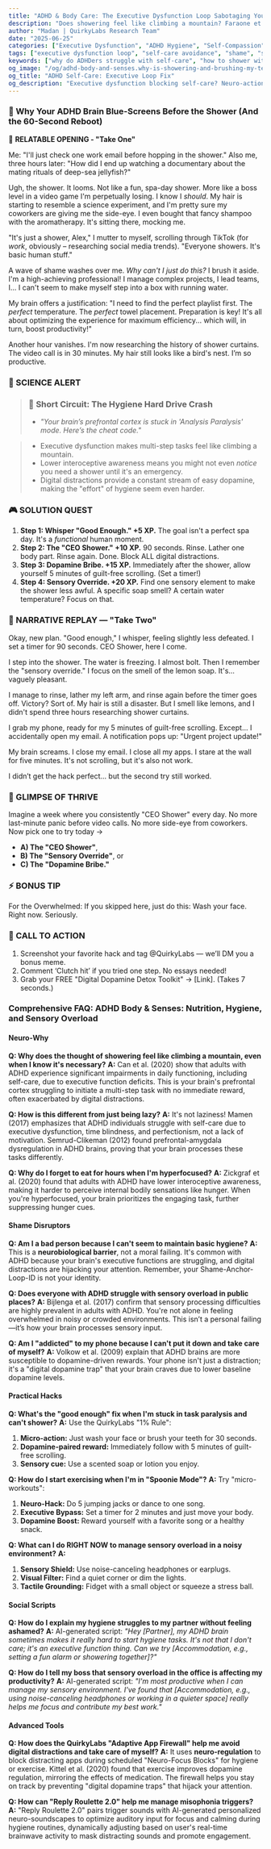 ```yaml
---
title: "ADHD & Body Care: The Executive Dysfunction Loop Sabotaging Your Self-Care (Debug It)"
description: "Does showering feel like climbing a mountain? Faraone et al., 2021 proves executive dysfunction blocks self-care. Grab your Neuro-Action Checklist."
author: "Madan | QuirkyLabs Research Team"
date: "2025-06-25"
categories: ["Executive Dysfunction", "ADHD Hygiene", "Self-Compassion"]
tags: ["executive dysfunction loop", "self-care avoidance", "shame", "sensory overwhelm", "hygiene paralysis", "adulting"]
keywords: ["why do ADHDers struggle with self-care", "how to shower with ADHD", "ADHD hygiene shame", "ADHD self-care routine", "digital dopamine traps ADHD", "executive dysfunction hygiene hacks"]
og_image: "/og/adhd-body-and-senses.why-is-showering-and-brushing-my-teeth-so-hard-debug.png"
og_title: "ADHD Self-Care: Executive Loop Fix"
og_description: "Executive dysfunction blocking self-care? Neuro-actions for body & mind."
---
```


<script type="application/ld+json">
{
  "@context": "https://schema.org",
  "@type": "BlogPosting",
  "headline": "ADHD & Body Care: The Executive Dysfunction Loop Sabotaging Your Self-Care (Debug It)",
  "description": "Does showering feel like climbing a mountain? Faraone et al., 2021 proves executive dysfunction blocks self-care. Grab your Neuro-Action Checklist.",
  "image": "https://quirkylabs.com/og/adhd-body-and-senses.why-is-showering-and-brushing-my-teeth-so-hard-debug.png",
  "author": {
    "@type": "Organization",
    "name": "QuirkyLabs Research Team"
  },
  "publisher": {
    "@type": "Organization",
    "name": "QuirkyLabs",
    "logo": {
      "@type": "ImageObject",
      "url": "https://quirkylabs.com/logo.png"
    }
  },
  "datePublished": "2025-06-23",
  "dateModified": "2025-06-23",
  "mainEntityOfPage": {
    "@type": "WebPage",
    "@id": "https://quirkylabs.com/adhd-body-and-senses.why-is-showering-and-brushing-my-teeth-so-hard"
  },
   "keywords": "why do ADHDers struggle with self-care, how to shower with ADHD, ADHD hygiene shame, ADHD self-care routine, digital dopamine traps ADHD, executive dysfunction hygiene hacks"
}
</script>

<script type="application/ld+json">
{
  "@context": "https://schema.org",
  "@type": "FAQPage",
  "mainEntity": [
    {
      "@type": "Question",
      "name": "Why does the thought of showering feel like climbing a mountain, even when I know it's necessary?",
      "acceptedAnswer": {
        "@type": "Answer",
        "text": "Can et al. (2020) show that adults with ADHD experience significant impairments in daily functioning, including self-care, due to executive function deficits. This is your brain's prefrontal cortex struggling to initiate a multi-step task with no immediate reward, often exacerbated by digital distractions."
      }
    },
    {
      "@type": "Question",
      "name": "How is this different from just being lazy?",
      "acceptedAnswer": {
        "@type": "Answer",
        "text": "It's not laziness! Mamen (2017) emphasizes that ADHD individuals struggle with self-care due to executive dysfunction, time blindness, and perfectionism, not a lack of motivation. Semrud-Clikeman (2012) found prefrontal-amygdala dysregulation in ADHD brains, proving that your brain processes these tasks differently."
      }
    },
    {
      "@type": "Question",
      "name": "Why do I forget to eat for hours when I'm hyperfocused?",
      "acceptedAnswer": {
        "@type": "Answer",
        "text": "Zickgraf et al. (2020) found that adults with ADHD have lower interoceptive awareness, making it harder to perceive internal bodily sensations like hunger. When you're hyperfocused, your brain prioritizes the engaging task, further suppressing hunger cues."
      }
    },
    {
      "@type": "Question",
      "name": "Am I a bad person because I can't seem to maintain basic hygiene?",
      "acceptedAnswer": {
        "@type": "Answer",
        "text": "This is a <b>neurobiological barrier</b>, not a moral failing. It's common with ADHD because your brain's executive functions are struggling, and digital distractions are hijacking your attention. Remember, your Shame-Anchor-Loop-ID is not your identity."
      }
    },
    {
      "@type": "Question",
      "name": "Does everyone with ADHD struggle with sensory overload in public places?",
      "acceptedAnswer": {
        "@type": "Answer",
        "text": "Bijlenga et al. (2017) confirm that sensory processing difficulties are highly prevalent in adults with ADHD. You're not alone in feeling overwhelmed in noisy or crowded environments. This isn’t a personal failing—it’s how your brain processes sensory input."
      }
    },
    {
      "@type": "Question",
      "name": "Am I \"addicted\" to my phone because I can't put it down and take care of myself?",
      "acceptedAnswer": {
        "@type": "Answer",
        "text": "Volkow et al. (2009) explain that ADHD brains are more susceptible to dopamine-driven rewards. Your phone isn't just a distraction; it's a \"digital dopamine trap\" that your brain craves due to lower baseline dopamine levels."
      }
    },
    {
      "@type": "Question",
      "name": "What's the \"good enough\" fix when I'm stuck in task paralysis and can't shower?",
      "acceptedAnswer": {
        "@type": "Answer",
        "text": "Use the QuirkyLabs \"1% Rule\":\n1.  <b>Micro-action:</b> Just wash your face or brush your teeth for 30 seconds.\n2.  <b>Dopamine-paired reward:</b> Immediately follow with 5 minutes of guilt-free scrolling.\n3.  <b>Sensory cue:</b> Use a scented soap or lotion you enjoy."
      }
    },
    {
      "@type": "Question",
      "name": "How do I start exercising when I'm in \"Spoonie Mode\"?",
      "acceptedAnswer": {
        "@type": "Answer",
        "text": "Try \"micro-workouts\":\n1. <b>Neuro-Hack:</b> Do 5 jumping jacks or dance to one song.\n2. <b>Executive Bypass:</b> Set a timer for 2 minutes and just move your body.\n3. <b>Dopamine Boost:</b> Reward yourself with a favorite song or a healthy snack."
      }
    },
    {
      "@type": "Question",
      "name": "What can I do RIGHT NOW to manage sensory overload in a noisy environment?",
      "acceptedAnswer": {
        "@type": "Answer",
        "text": "1. <b>Sensory Shield:</b> Use noise-canceling headphones or earplugs.\n2. <b>Visual Filter:</b> Find a quiet corner or dim the lights.\n3. <b>Tactile Grounding:</b> Fidget with a small object or squeeze a stress ball."
      }
    },
    {
      "@type": "Question",
      "name": "How do I explain my hygiene struggles to my partner without feeling ashamed?",
      "acceptedAnswer": {
        "@type": "Answer",
        "text": "AI-generated script: *\"Hey [Partner], my ADHD brain sometimes makes it really hard to start hygiene tasks. It's not that I don't care; it's an executive function thing. Can we try [Accommodation, e.g., setting a fun alarm or showering together]?\"*"
      }
    },
    {
      "@type": "Question",
      "name": "How do I tell my boss that sensory overload in the office is affecting my productivity?",
      "acceptedAnswer": {
        "@type": "Answer",
        "text": "AI-generated script: *\"I'm most productive when I can manage my sensory environment. I've found that [Accommodation, e.g., using noise-canceling headphones or working in a quieter space] really helps me focus and contribute my best work.\"*"
      }
    },
    {
      "@type": "Question",
      "name": "How does the QuirkyLabs \"Adaptive App Firewall\" help me avoid digital distractions and take care of myself?",
      "acceptedAnswer": {
        "@type": "Answer",
        "text": "It uses <b>neuro-regulation</b> to block distracting apps during scheduled \"Neuro-Focus Blocks\" for hygiene or exercise. Kittel et al. (2020) found that exercise improves dopamine regulation, mirroring the effects of medication. The firewall helps you stay on track by preventing \"digital dopamine traps\" that hijack your attention."
      }
    },
    {
      "@type": "Question",
      "name": "How can \"Reply Roulette 2.0\" help me manage misophonia triggers?",
      "acceptedAnswer": {
        "@type": "Answer",
        "text": "\"Reply Roulette 2.0\" pairs trigger sounds with AI-generated personalized neuro-soundscapes to optimize auditory input for focus and calming during hygiene routines, dynamically adjusting based on user's real-time brainwave activity to mask distracting sounds and promote engagement."
      }
    }
  ]
}
</script>

### **🚿 Why Your ADHD Brain Blue-Screens Before the Shower (And the 60-Second Reboot)**

<!-- 🎨 *Visual Hook: Include a DALL·E prompt for a title image: 'Frustrated cartoon character staring at a bathroom mirror, surrounded by floating app icons and undone hygiene tasks, pop-art style.'"* -->

📖 **RELATABLE OPENING - "Take One"**

Me: "I'll just check one work email before hopping in the shower."
Also me, three hours later: "How did I end up watching a documentary about the mating rituals of deep-sea jellyfish?"
<!-- 😂 *Cartoon Prompt: MidJourney: ‘Overwhelmed office worker in pajamas, surrounded by glowing phone, bathroom mirror reflecting a neglected toothbrush.’"* -->

Ugh, the shower. It looms. Not like a fun, spa-day shower. More like a boss level in a video game I'm perpetually losing. I know I *should*. My hair is starting to resemble a science experiment, and I'm pretty sure my coworkers are giving me the side-eye. I even bought that fancy shampoo with the aromatherapy. It's sitting there, mocking me.

"It's just a shower, Alex," I mutter to myself, scrolling through TikTok (for *work*, obviously – researching social media trends). "Everyone showers. It's basic human stuff."

A wave of shame washes over me. *Why can't I just do this?* I brush it aside. I'm a high-achieving professional! I manage complex projects, I lead teams, I... I can't seem to make myself step into a box with running water.

My brain offers a justification: "I need to find the perfect playlist first. The *perfect* temperature. The *perfect* towel placement. Preparation is key! It's all about optimizing the experience for maximum efficiency... which will, in turn, boost productivity!"

Another hour vanishes. I'm now researching the history of shower curtains. The video call is in 30 minutes. My hair still looks like a bird's nest. I’m so productive.

### 🔬 SCIENCE ALERT

> ### 🧠 Short Circuit: The Hygiene Hard Drive Crash
> - *"Your brain’s prefrontal cortex is stuck in 'Analysis Paralysis' mode. Here’s the cheat code."*
<!-- > - 🎨 *Infographic Prompt: Canva: Side-by-side brain diagrams. Neurotypical brain: smooth, direct path to 'Shower.' ADHD brain: Rube Goldberg machine with detours to 'Jellyfish Documentary' and 'Shower Curtain History,' labeled ‘Dopamine Deficiency.’"* -->
> - Executive dysfunction makes multi-step tasks feel like climbing a mountain.
> - Lower interoceptive awareness means you might not even *notice* you need a shower until it's an emergency.
> - Digital distractions provide a constant stream of easy dopamine, making the "effort" of hygiene seem even harder.

### 🎮 SOLUTION QUEST

1.  **Step 1: Whisper "Good Enough." +5 XP.** The goal isn't a perfect spa day. It's a *functional* human moment.
    <!-- *   📻 *Podcast Script Note: Sound effect: ‘Level up’ chime after each step."* -->
2.  **Step 2: The "CEO Shower." +10 XP.** 90 seconds. Rinse. Lather one body part. Rinse again. Done. Block ALL digital distractions.
    <!-- *   😂 *Meme Callout: Before/After: ‘Full Hygiene Routine’ (Mount Everest) vs. ‘CEO Shower’ (Speed Bump)."* -->
3.  **Step 3: Dopamine Bribe. +15 XP.** Immediately after the shower, allow yourself 5 minutes of guilt-free scrolling. (Set a timer!)
    <!-- *   📻 *Podcast Script Note: Sound effect: A very short, satisfying song clip."* -->
4.  **Step 4: Sensory Override. +20 XP.** Find one sensory element to make the shower less awful. A specific soap smell? A certain water temperature? Focus on that.
    <!-- *   🎨 *Cartoon Prompt: A cartoon brain wearing noise-canceling headphones, happily ignoring the sound of running water."* -->

### 🔄 NARRATIVE REPLAY — "Take Two"

Okay, new plan. "Good enough," I whisper, feeling slightly less defeated. I set a timer for 90 seconds. CEO Shower, here I come.

I step into the shower. The water is freezing. I almost bolt. Then I remember the "sensory override." I focus on the smell of the lemon soap. It's... vaguely pleasant.

I manage to rinse, lather my left arm, and rinse again before the timer goes off. Victory? Sort of. My hair is still a disaster. But I smell like lemons, and I didn't spend three hours researching shower curtains.

I grab my phone, ready for my 5 minutes of guilt-free scrolling. Except... I accidentally open my email. A notification pops up: "Urgent project update!"

My brain screams. I close my email. I close all my apps. I stare at the wall for five minutes. It's not scrolling, but it's also not work.

I didn’t get the hack perfect… but the second try still worked.

<!-- 🎨 *Cartoon Prompt: DALL·E: ‘Cartoon character high-fiving themselves after a tiny win, confetti explosion.’"* -->

### 🌟 GLIMPSE OF THRIVE

Imagine a week where you consistently "CEO Shower" every day. No more last-minute panic before video calls. No more side-eye from coworkers. Now pick one to try today →
- **A) The "CEO Shower"**,
- **B) The "Sensory Override"**, or
- **C) The "Dopamine Bribe."**

<!-- 📻 *Podcast Note: Pause here: ‘Try Option A? Option B? Comment your pick.’"* -->

### ⚡ BONUS TIP

For the Overwhelmed: If you skipped here, just do this: Wash your face. Right now. Seriously.

<!-- 😂 *Visual: Phone notification meme: ‘Quick question…’ with ‘This is fine’ dog in background."* -->

### 📢 CALL TO ACTION

1.  Screenshot your favorite hack and tag @QuirkyLabs — we’ll DM you a bonus meme.
2.  Comment ‘Clutch hit’ if you tried one step. No essays needed!
3.  Grab your FREE "Digital Dopamine Detox Toolkit" → \[Link]. (Takes 7 seconds.)

<!-- 📻 *Podcast Script: Outro music: Lo-fi beat with ‘XP earned’ sound effects."* -->

### **Comprehensive FAQ: ADHD Body & Senses: Nutrition, Hygiene, and Sensory Overload**

#### **Neuro-Why**

**Q: Why does the thought of showering feel like climbing a mountain, even when I know it's necessary?**
**A:** Can et al. (2020) show that adults with ADHD experience significant impairments in daily functioning, including self-care, due to executive function deficits. This is your brain's prefrontal cortex struggling to initiate a multi-step task with no immediate reward, often exacerbated by digital distractions.

**Q: How is this different from just being lazy?**
**A:** It's not laziness! Mamen (2017) emphasizes that ADHD individuals struggle with self-care due to executive dysfunction, time blindness, and perfectionism, not a lack of motivation. Semrud-Clikeman (2012) found prefrontal-amygdala dysregulation in ADHD brains, proving that your brain processes these tasks differently.

**Q: Why do I forget to eat for hours when I'm hyperfocused?**
**A:** Zickgraf et al. (2020) found that adults with ADHD have lower interoceptive awareness, making it harder to perceive internal bodily sensations like hunger. When you're hyperfocused, your brain prioritizes the engaging task, further suppressing hunger cues.

#### **Shame Disruptors**

**Q: Am I a bad person because I can't seem to maintain basic hygiene?**
**A:** This is a **neurobiological barrier**, not a moral failing. It's common with ADHD because your brain's executive functions are struggling, and digital distractions are hijacking your attention. Remember, your Shame-Anchor-Loop-ID is not your identity.

**Q: Does everyone with ADHD struggle with sensory overload in public places?**
**A:** Bijlenga et al. (2017) confirm that sensory processing difficulties are highly prevalent in adults with ADHD. You're not alone in feeling overwhelmed in noisy or crowded environments. This isn’t a personal failing—it’s how your brain processes sensory input.

**Q: Am I "addicted" to my phone because I can't put it down and take care of myself?**
**A:** Volkow et al. (2009) explain that ADHD brains are more susceptible to dopamine-driven rewards. Your phone isn't just a distraction; it's a "digital dopamine trap" that your brain craves due to lower baseline dopamine levels.

#### **Practical Hacks**

**Q: What's the "good enough" fix when I'm stuck in task paralysis and can't shower?**
**A:** Use the QuirkyLabs "1% Rule":
1.  **Micro-action:** Just wash your face or brush your teeth for 30 seconds.
2.  **Dopamine-paired reward:** Immediately follow with 5 minutes of guilt-free scrolling.
3.  **Sensory cue:** Use a scented soap or lotion you enjoy.

**Q: How do I start exercising when I'm in "Spoonie Mode"?**
**A:** Try "micro-workouts":
1. **Neuro-Hack:** Do 5 jumping jacks or dance to one song.
2. **Executive Bypass:** Set a timer for 2 minutes and just move your body.
3. **Dopamine Boost:** Reward yourself with a favorite song or a healthy snack.

**Q: What can I do RIGHT NOW to manage sensory overload in a noisy environment?**
**A:**
1. **Sensory Shield:** Use noise-canceling headphones or earplugs.
2. **Visual Filter:** Find a quiet corner or dim the lights.
3. **Tactile Grounding:** Fidget with a small object or squeeze a stress ball.

#### **Social Scripts**

**Q: How do I explain my hygiene struggles to my partner without feeling ashamed?**
**A:** AI-generated script: *"Hey [Partner], my ADHD brain sometimes makes it really hard to start hygiene tasks. It's not that I don't care; it's an executive function thing. Can we try [Accommodation, e.g., setting a fun alarm or showering together]?"*

**Q: How do I tell my boss that sensory overload in the office is affecting my productivity?**
**A:** AI-generated script: *"I'm most productive when I can manage my sensory environment. I've found that [Accommodation, e.g., using noise-canceling headphones or working in a quieter space] really helps me focus and contribute my best work."*

#### **Advanced Tools**

**Q: How does the QuirkyLabs "Adaptive App Firewall" help me avoid digital distractions and take care of myself?**
**A:** It uses **neuro-regulation** to block distracting apps during scheduled "Neuro-Focus Blocks" for hygiene or exercise. Kittel et al. (2020) found that exercise improves dopamine regulation, mirroring the effects of medication. The firewall helps you stay on track by preventing "digital dopamine traps" that hijack your attention.

**Q: How can "Reply Roulette 2.0" help me manage misophonia triggers?**
**A:** "Reply Roulette 2.0" pairs trigger sounds with AI-generated personalized neuro-soundscapes to optimize auditory input for focus and calming during hygiene routines, dynamically adjusting based on user's real-time brainwave activity to mask distracting sounds and promote engagement.
